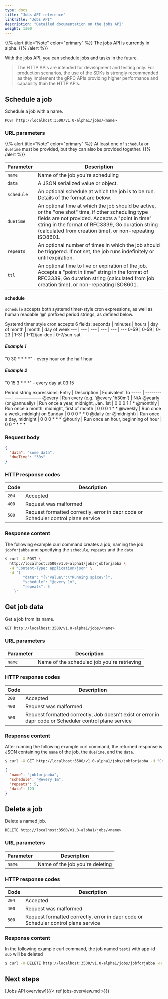 ```yaml
---
type: docs
title: "Jobs API reference"
linkTitle: "Jobs API"
description: "Detailed documentation on the jobs API"
weight: 1300
---
```


{{% alert title="Note" color="primary" %}}
The jobs API is currently in alpha.
{{% /alert %}}

With the jobs API, you can schedule jobs and tasks in the future.

> The HTTP APIs are intended for development and testing only. For production scenarios, the use of the SDKs is strongly
> recommended as they implement the gRPC APIs providing higher performance and capability than the HTTP APIs.

## Schedule a job

Schedule a job with a name.

```
POST http://localhost:3500/v1.0-alpha1/jobs/<name>
```

### URL parameters

{{% alert title="Note" color="primary" %}}
At least one of `schedule` or `dueTime` must be provided, but they can also be provided together.
{{% /alert %}}

Parameter | Description
--------- | -----------
`name` | Name of the job you're scheduling
`data` | A JSON serialized value or object.
`schedule` | An optional schedule at which the job is to be run. Details of the format are below.
`dueTime` | An optional time at which the job should be active, or the "one shot" time, if other scheduling type fields are not provided. Accepts a "point in time" string in the format of RFC3339, Go duration string (calculated from creation time), or non-repeating ISO8601.
`repeats` | An optional number of times in which the job should be triggered. If not set, the job runs indefinitely or until expiration.
`ttl` | An optional time to live or expiration of the job. Accepts a "point in time" string in the format of RFC3339, Go duration string (calculated from job creation time), or non-repeating ISO8601.

#### schedule
`schedule` accepts both systemd timer-style cron expressions, as well as human readable '@' prefixed period strings, as defined below.

Systemd timer style cron accepts 6 fields:
seconds | minutes | hours | day of month | month        | day of week
---     | ---     | ---   | ---          | ---          | ---
0-59    | 0-59    | 0-23  | 1-31         | 1-12/jan-dec | 0-7/sun-sat

##### Example 1
"0 30 * * * *" - every hour on the half hour

##### Example 2
"0 15 3 * * *" - every day at 03:15

Period string expressions:
Entry                  | Description                                | Equivalent To
-----                  | -----------                                | -------------
@every <duration>      | Run every <duration> (e.g. '@every 1h30m') | N/A
@yearly (or @annually) | Run once a year, midnight, Jan. 1st        | 0 0 0 1 1 *
@monthly               | Run once a month, midnight, first of month | 0 0 0 1 * *
@weekly                | Run once a week, midnight on Sunday        | 0 0 0 * * 0
@daily (or @midnight)  | Run once a day, midnight                   | 0 0 0 * * *
@hourly                | Run once an hour, beginning of hour        | 0 0 * * * *


### Request body

```json
{
  "data": "some data",
  "dueTime": "30s"
}
```

### HTTP response codes

Code | Description
---- | -----------
`204`  | Accepted
`400`  | Request was malformed
`500`  | Request formatted correctly, error in dapr code or Scheduler control plane service

### Response content

The following example curl command creates a job, naming the job `jobforjabba` and specifying the `schedule`, `repeats` and the `data`.

```bash
$ curl -X POST \
  http://localhost:3500/v1.0-alpha1/jobs/jobforjabba \
  -H "Content-Type: application/json" \
  -d '{
        "data": "{\"value\":\"Running spice\"}",
        "schedule": "@every 1m",
        "repeats": 5
    }'
```

## Get job data

Get a job from its name.

```
GET http://localhost:3500/v1.0-alpha1/jobs/<name>
```

### URL parameters

Parameter | Description
--------- | -----------
`name` | Name of the scheduled job you're retrieving

### HTTP response codes

Code | Description
---- | -----------
`200`  | Accepted
`400`  | Request was malformed
`500`  | Request formatted correctly, Job doesn't exist or error in dapr code or Scheduler control plane service

### Response content

After running the following example curl command, the returned response is JSON containing the `name` of the job, the `dueTime`, and the `data`.

```bash
$ curl -X GET http://localhost:3500/v1.0-alpha1/jobs/jobforjabba -H "Content-Type: application/json"
```

```json
{
  "name": "jobforjabba",
  "schedule": "@every 1m",
  "repeats": 5,
  "data": 123
}
```
## Delete a job

Delete a named job.

```
DELETE http://localhost:3500/v1.0-alpha1/jobs/<name>
```

### URL parameters

Parameter | Description
--------- | -----------
`name` | Name of the job you're deleting

### HTTP response codes

Code | Description
---- | -----------
`204`  | Accepted
`400`  | Request was malformed
`500`  | Request formatted correctly, error in dapr code or Scheduler control plane service

### Response content

In the following example curl command, the job named `test1` with app-id `sub` will be deleted

```bash
$ curl -X DELETE http://localhost:3500/v1.0-alpha1/jobs/jobforjabba -H "Content-Type: application/json"
```


## Next steps

[Jobs API overview]({{< ref jobs-overview.md >}})
